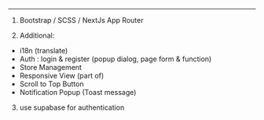 ___________________________________________________

1. Bootstrap / SCSS / NextJs App Router 

2. Additional:
- i18n (translate)
- Auth : login & register (popup dialog, page form & function)
- Store Management
- Responsive View (part of)
- Scroll to Top Button
- Notification Popup (Toast message)

3. use supabase for authentication